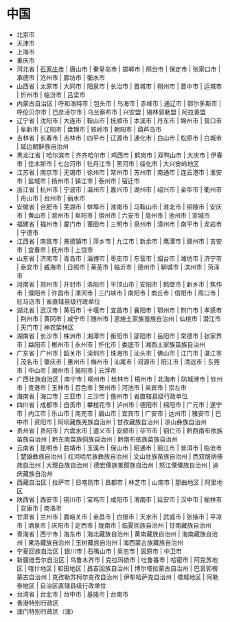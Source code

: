 # 中国

* 北京市
* 天津市
* 上海市
* 重庆市
* 河北省 | [石家庄市](#) | 唐山市 | 秦皇岛市 | 邯郸市 | 邢台市 | 保定市 | 张家口市 | 承德市 | 沧州市 | 廊坊市 | 衡水市
* 山西省 | 太原市 | 大同市 | 阳泉市 | 长治市 | 晋城市 | 朔州市 | 晋中市 | 运城市 | 忻州市 | 临汾市 | 吕梁市
* 内蒙古自治区 | 呼和浩特市 | 包头市 | 乌海市 | 赤峰市 | 通辽市 | 鄂尔多斯市 | 呼伦贝尔市 | 巴彦淖尔市 | 乌兰察布市 | 兴安盟 | 锡林郭勒盟 | 阿拉善盟
* 辽宁省 | 沈阳市 | 大连市 | 鞍山市 | 抚顺市 | 本溪市 | 丹东市 | 锦州市 | 营口市 | 阜新市 | 辽阳市 | 盘锦市 | 铁岭市 | 朝阳市 | 葫芦岛市
* 吉林省 | 长春市 | 吉林市 | 四平市 | 辽源市 | 通化市 | 白山市 | 松原市 | 白城市 | 延边朝鲜族自治州
* 黑龙江省 | 哈尔滨市 | 齐齐哈尔市 | 鸡西市 | 鹤岗市 | 双鸭山市 | 大庆市 | 伊春市 | 佳木斯市 | 七台河市 | 牡丹江市 | 黑河市 | 绥化市 | 大兴安岭地区
* 江苏省 | 南京市 | 无锡市 | 徐州市 | 常州市 | 苏州市 | 南通市 | 连云港市 | 淮安市 | 盐城市 | 扬州市 | 镇江市 | 泰州市 | 宿迁市
* 浙江省 | 杭州市 | 宁波市 | 温州市 | 嘉兴市 | 湖州市 | 绍兴市 | 金华市 | 衢州市 | 舟山市 | 台州市 | 丽水市
* 安徽省 | 合肥市 | 芜湖市 | 蚌埠市 | 淮南市 | 马鞍山市 | 淮北市 | 铜陵市 | 安庆市 | 黄山市 | 滁州市 | 阜阳市 | 宿州市 | 六安市 | 亳州市 | 池州市 | 宣城市
* 福建省 | 福州市 | 厦门市 | 莆田市 | 三明市 | 泉州市 | 漳州市 | 南平市 | 龙岩市 | 宁德市
* 江西省 | 南昌市 | 景德镇市 | 萍乡市 | 九江市 | 新余市 | 鹰潭市 | 赣州市 | 吉安市 | 宜春市 | 抚州市 | 上饶市
* 山东省 | 济南市 | 青岛市 | 淄博市 | 枣庄市 | 东营市 | 烟台市 | 潍坊市 | 济宁市 | 泰安市 | 威海市 | 日照市 | 莱芜市 | 临沂市 | 德州市 | 聊城市 | 滨州市 | 菏泽市
* 河南省 | 郑州市 | 开封市 | 洛阳市 | 平顶山市 | 安阳市 | 鹤壁市 | 新乡市 | 焦作市 | 濮阳市 | 许昌市 | 漯河市 | 三门峡市 | 南阳市 | 商丘市 | 信阳市 | 周口市 | 驻马店市 | 省直辖县级行政单位
* 湖北省 | 武汉市 | 黄石市 | 十堰市 | 宜昌市 | 襄阳市 | 鄂州市 | 荆门市 | 孝感市 | 荆州市 | 黄冈市 | 咸宁市 | 随州市 | 恩施土家族苗族自治州 | 仙桃市 | 潜江市 | 天门市 | 神农架林区
* 湖南省 | 长沙市 | 株洲市 | 湘潭市 | 衡阳市 | 邵阳市 | 岳阳市 | 常德市 | 张家界市 | 益阳市 | 郴州市 | 永州市 | 怀化市 | 娄底市 | 湘西土家族苗族自治州
* 广东省 | 广州市 | 韶关市 | 深圳市 | 珠海市 | 汕头市 | 佛山市 | 江门市 | 湛江市 | 茂名市 | 肇庆市 | 惠州市 | 梅州市 | 汕尾市 | 河源市 | 阳江市 | 清远市 | 东莞市 | 中山市 | 潮州市 | 揭阳市 | 云浮市
* 广西壮族自治区 | 南宁市 | 柳州市 | 桂林市 | 梧州市 | 北海市 | 防城港市 | 钦州市 | 贵港市 | 玉林市 | 百色市 | 贺州市 | 河池市 | 来宾市 | 崇左市
* 海南省 | 海口市 | 三亚市 | 三沙市 | 儋州市 | 省直辖县级行政单位
* 四川省 | 成都市 | 自贡市 | 攀枝花市 | 泸州市 | 德阳市 | 绵阳市 | 广元市 | 遂宁市 | 内江市 | 乐山市 | 南充市 | 眉山市 | 宜宾市 | 广安市 | 达州市 | 雅安市 | 巴中市 | 资阳市 | 阿坝藏族羌族自治州 | 甘孜藏族自治州 | 凉山彝族自治州
* 贵州省 | 贵阳市 | 六盘水市 | 遵义市 | 安顺市 | 毕节市 | 铜仁市 | 黔西南布依族苗族自治州 | 黔东南苗族侗族自治州 | 黔南布依族苗族自治州
* 云南省 | 昆明市 | 曲靖市 | 玉溪市 | 保山市 | 昭通市 | 丽江市 | 普洱市 | 临沧市 | 楚雄彝族自治州 | 红河哈尼族彝族自治州 | 文山壮族苗族自治州 | 西双版纳傣族自治州 | 大理白族自治州 | 德宏傣族景颇族自治州 | 怒江傈僳族自治州 | 迪庆藏族自治州
* 西藏自治区 | 拉萨市 | 日喀则市 | 昌都市 | 林芝市 | 山南市 | 那曲地区 | 阿里地区
* 陕西省 | 西安市 | 铜川市 | 宝鸡市 | 咸阳市 | 渭南市 | 延安市 | 汉中市 | 榆林市 | 安康市 | 商洛市
* 甘肃省 | 兰州市 | 嘉峪关市 | 金昌市 | 白银市 | 天水市 | 武威市 | 张掖市 | 平凉市 | 酒泉市 | 庆阳市 | 定西市 | 陇南市 | 临夏回族自治州 | 甘南藏族自治州
* 青海省 | 西宁市 | 海东市 | 海北藏族自治州 | 黄南藏族自治州 | 海南藏族自治州 | 果洛藏族自治州 | 玉树藏族自治州 | 海西蒙古族藏族自治州
* 宁夏回族自治区 | 银川市 | 石嘴山市 | 吴忠市 | 固原市 | 中卫市
* 新疆维吾尔自治区 | 乌鲁木齐市 | 克拉玛依市 | 吐鲁番市 | 哈密市 | 阿克苏地区 | 喀什地区 | 和田地区 | 昌吉回族自治州 | 博尔塔拉蒙古自治州 | 巴音郭楞蒙古自治州 | 克孜勒苏柯尔克孜自治州 | 伊犁哈萨克自治州 | 塔城地区 | 阿勒泰地区 | 自治区直辖县级行政单位
* 台湾省 | 台北市 | 台中市 | 基隆市 | 台南市
* 香港特别行政区
* 澳门特别行政区（澳）
